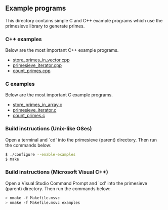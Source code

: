 Example programs
----------------

This directory contains simple C and C++ example programs which use
the primesieve library to generate primes.

### C++ examples

Below are the most important C++ example programs.

* [store_primes_in_vector.cpp](cpp/store_primes_in_vector.cpp)
* [primesieve_iterator.cpp](cpp/primesieve_iterator.cpp)
* [count_primes.cpp](cpp/count_primes.cpp)

### C examples

Below are the most important C example programs.

* [store_primes_in_array.c](c/store_primes_in_array.c)
* [primesieve_iterator.c](c/primesieve_iterator.c)
* [count_primes.c](c/count_primes.c)

### Build instructions (Unix-like OSes)

Open a terminal and `cd' into the primesieve (parent) directory. Then
run the commands below:

```sh
$ ./configure --enable-examples
$ make
```

### Build instructions (Microsoft Visual C++)

Open a Visual Studio Command Prompt and `cd' into the primesieve
(parent) directory. Then run the commands below:

```sh
> nmake -f Makefile.msvc
> nmake -f Makefile.msvc examples
```
